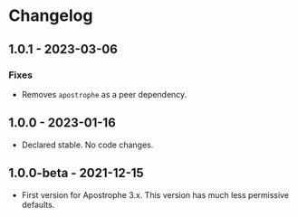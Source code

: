# Changelog

## 1.0.1 - 2023-03-06

### Fixes

* Removes `apostrophe` as a peer dependency.

## 1.0.0 - 2023-01-16

* Declared stable. No code changes.

## 1.0.0-beta - 2021-12-15

* First version for Apostrophe 3.x. This version has much less permissive defaults.
